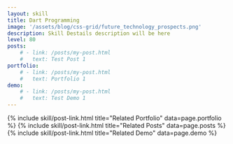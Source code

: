 ```yaml
---
layout: skill
title: Dart Programming
image: '/assets/blog/css-grid/future_technology_prospects.png'
description: Skill Destails description will be here 
level: 80
posts: 
    # - link: /posts/my-post.html 
    #   text: Test Post 1
portfolio: 
    # - link: /posts/my-post.html 
    #   text: Portfolio 1
demo: 
    # - link: /posts/my-post.html 
    #   text: Test Demo 1
---
```




<div class="mt-5">
    {% include skill/post-link.html title="Related Portfolio" data=page.portfolio %}
    {% include skill/post-link.html title="Related Posts" data=page.posts %}
    {% include skill/post-link.html title="Related Demo" data=page.demo %}
</div>